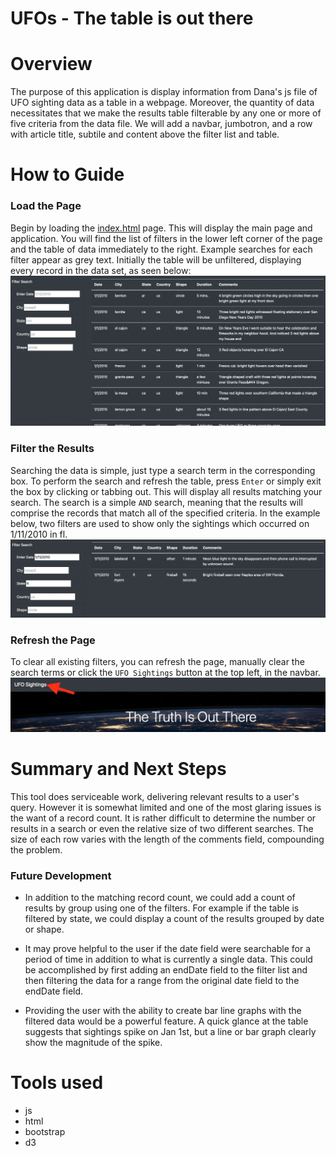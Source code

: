 # UFOs - The table is out there

# Overview
The purpose of this application is display information from Dana's js file of UFO sighting data as a table in a webpage.  Moreover, the quantity of data necessitates that we make the results table filterable by any one or more of five criteria from the data file.  We will add a navbar, jumbotron, and a row with article title, subtile and content above the filter list and table.


# How to Guide
### Load the Page
Begin by loading the <a href="index.html">index.html<a/> page.  This will display the main page and application.  You will find the list of filters in the lower left corner of the page and the table of data immediately to the right.  Example searches for each filter appear as grey text. Initially the table will be unfiltered, displaying every record in the data set, as seen below:<br> 
![Unfiltered Table](/Static/images/table_unfiltered.png)<br> 

### Filter the Results
Searching the data is simple, just type a search term in the corresponding box.  To perform the search and refresh the table, press `Enter` or simply exit the box by clicking or tabbing out.  This will display all results matching your search.  The search is a simple `AND` search, meaning that the results will comprise the records that match all of the specified criteria.  In the example below, two filters are used to show only the sightings which occurred on 1/11/2010 in fl.<br>
![Filtered Table](/Static/images/table_filtered.png)<br>

### Refresh the Page
To clear all existing filters, you can refresh the page, manually clear the search terms or click the `UFO Sightings` button at the top left, in the navbar.
![Page Refresh](/Static/images/refresh.png)<br>
 
# Summary and Next Steps
This tool does serviceable work, delivering relevant results to a user's query.  However it is somewhat limited and one of the most glaring issues is the want of a record count.  It is rather difficult to determine the number or results in a search or even the relative size of two different searches.  The size of each row varies with the length of the comments field, compounding the problem.  

### Future Development
- In addition to the matching record count, we could add a count of results by group using one of the filters.  For example if the table is filtered by state, we could display a count of the results grouped by date or shape.

- It may prove helpful to the user if the date field were searchable for a period of time in addition to what is currently a single data.  This could be accomplished by first adding an endDate field to the filter list and then filtering the data for a range from the original date field to the endDate field.

- Providing the user with the ability to create bar line graphs with the filtered data would be a powerful feature.  A quick glance at the table suggests that sightings spike on Jan 1st, but a line or bar graph clearly show the magnitude of the spike.
  
# Tools used
- js
- html
- bootstrap
- d3